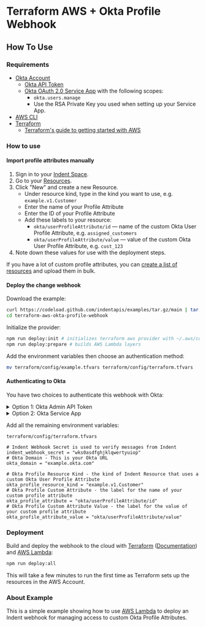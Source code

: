 # Terraform AWS + Okta Profile Webhook

## How To Use

### Requirements

- [Okta Account](https://okta.com)
  - [Okta API Token](https://help.okta.com/en/prod/Content/Topics/Security/API.htm?cshid=Security_API#)
  - [Okta OAuth 2.0 Service App](https://developer.okta.com/docs/guides/implement-oauth-for-okta-serviceapp/create-serviceapp-grantscopes/) with the following scopes:
    - `okta.users.manage`
    - Use the RSA Private Key you used when setting up your Service App.
- [AWS CLI](https://docs.aws.amazon.com/cli/latest/userguide/cli-configure-quickstart.html)
- [Terraform](https://terraform.io)
  - [Terraform's guide to getting started with AWS](https://learn.hashicorp.com/collections/terraform/aws-get-started)

### How to use

#### Import profile attributes manually

1. Sign in to your [Indent Space](https://indent.com/spaces).
1. Go to your [Resources](https://indent.com/spaces?next=/manage/spaces/[space]/resources/new).
1. Click "New" and create a new Resource.
   - Under resource kind, type in the kind you want to use, e.g. `example.v1.Customer`
   - Enter the name of your Profile Attribute
   - Enter the ID of your Profile Attribute
   - Add these labels to your resource:
     - `okta/userProfileAttribute/id` &mdash; name of the custom Okta User Profile Attribute, e.g. `assigned_customers`
     - `okta/userProfileAttribute/value` &mdash; value of the custom Okta User Profile Attribute, e.g. `cust_123`
1. Note down these values for use with the deployment steps.

If you have a lot of custom profile attributes, you can [create a list of resources](https://indent.com/manage/spaces?next=/manage/spaces/[space]/resources/bulk?action=import) and upload them in bulk.

#### Deploy the change webhook

Download the example:

```bash
curl https://codeload.github.com/indentapis/examples/tar.gz/main | tar -xz --strip=3 examples-main/webhooks/change/terraform-aws-okta-profile-webhook
cd terraform-aws-okta-profile-webhook
```

Initialize the provider:

```bash
npm run deploy:init # initializes terraform aws provider with ~/.aws/config
npm run deploy:prepare # builds AWS Lambda layers
```

Add the environment variables then choose an authentication method:

```bash
mv terraform/config/example.tfvars terraform/config/terraform.tfvars
```

#### Authenticating to Okta

You have two choices to authenticate this webhook with Okta:

<details><summary>Option 1: Okta Admin API Token</summary>
<p>

- [Create an Okta Admin API Token](https://indent.com/docs/integrations/okta#option-1-account-with-api-token)
- Set this variable in `terraform.tfvars`:

```hcl
okta_token = "0Oabcdefghijklmnopqrs"
```

- Your final environment variable configuration should look like this:

```hcl
# Indent Webhook Secret is used to verify messages from Indent
indent_webhook_secret = "wks0qwertyuiopzxcvbnm"
# Okta Domain - This is your Okta URL
okta_domain = "example.okta.com"
# Okta Token - Your Okta administration token
okta_token = "0Oabcdefghijklmnopqrs"

# Okta Profile Resource Kind - the kind of Indent Resource that uses a custom Okta User Profile Attribute
okta_profile_resource_kind = "example.v1.Customer"
# Okta Profile Custom Attribute - the label for the name of your custom profile attribute
okta_profile_attribute = "okta/userProfileAttribute/id"
# Okta Profile Custom Attribute Value - the label for the value of your custom profile attribute
okta_profile_attribute_value = "okta/userProfileAttribute/value"
```

</p>
</details>

<details><summary>Option 2: Okta Service App</summary>
<p>

- [Create an Okta Service App with API Scopes](https://indent.com/docs/integrations/okta#option-2-service-app-with-api-scopes)
- Set these environment variables in `terraform.tfvars`

```hcl
# Okta Client ID - The client ID for your Okta Service App
okta_client_id = "0oasdfghjklqwertyuiop"
# Okta Private Key - This is an RSA private key used to generate a signed Bearer token for OAuth 2.0 access
okta_private_key = <<EOT
----BEGIN RSA PUBLIC KEY-----
asdfghjklzxcvbnmqwertyuiopzxcvbnm,./asdfghj
kl;'qwertyuiop[]asdfghjklzxcvbnmqwertyuiopz
xcvbnm,./asdfghjkl;'qwertyuiop[]asdfghjklzx
cvbnmqwertyuiopzxcvbnm,./asdfghjkl;'qwertyu
iop[]asdfghjklzxcvbnmqwertyuiopzxcvbnm,./as
dfghjkl;'qwertyuiop[]asdfghjklzxcvbnmqwerty
uiopzxcvbnm,./asdfghjkl;'qwertyuiop[]asdfgh
jklzxcvbnmqwertyuiopzxcvbnm,./asdfghjkl;'qw
ertyuiop[]asdfghjklzxcvbnmqwertyuiopzxcvbnm
,./asdfghjkl;'qwertyuiop[]asdfghjklzxcvbnmq
wertyuiopzxcvbnm,./asdfghjkl;'qwertyuiop[]a
sdfghjklzxcvbnmqwertyuiopzxcvbnm,./asdfghjk
l;'qwertyuio[]asdfghjklzxcvbnmqwertyuiopzxc
vbnm,./asdfghjkl;'qwertyuiop[bcdefghijklmno
----END RSA PUBLIC KEY------
EOT
```

- Your final environment variable configuration should look like this:

```hcl
# Indent Webhook Secret is used to verify messages from Indent
indent_webhook_secret = "wks0asdfghjklqwertyuiop"
# Okta Domain - This is your Okta URL
okta_domain = "example.okta.com"
# Okta Client ID - The client ID for your Okta Service App
okta_client_id = "0oasdfghjklqwertyuiop"
# Okta Private Key - This is an RSA private key used to generate a signed Bearer token for OAuth 2.0 access
okta_private_key = <<EOT
----BEGIN RSA PUBLIC KEY-----
asdfghjklzxcvbnmqwertyuiopzxcvbnm,./asdfghj
kl;'qwertyuiop[]asdfghjklzxcvbnmqwertyuiopz
xcvbnm,./asdfghjkl;'qwertyuiop[]asdfghjklzx
cvbnmqwertyuiopzxcvbnm,./asdfghjkl;'qwertyu
iop[]asdfghjklzxcvbnmqwertyuiopzxcvbnm,./as
dfghjkl;'qwertyuiop[]asdfghjklzxcvbnmqwerty
uiopzxcvbnm,./asdfghjkl;'qwertyuiop[]asdfgh
jklzxcvbnmqwertyuiopzxcvbnm,./asdfghjkl;'qw
ertyuiop[]asdfghjklzxcvbnmqwertyuiopzxcvbnm
,./asdfghjkl;'qwertyuiop[]asdfghjklzxcvbnmq
wertyuiopzxcvbnm,./asdfghjkl;'qwertyuiop[]a
sdfghjklzxcvbnmqwertyuiopzxcvbnm,./asdfghjk
l;'qwertyuio[]asdfghjklzxcvbnmqwertyuiopzxc
vbnm,./asdfghjkl;'qwertyuiop[bcdefghijklmno
----END RSA PUBLIC KEY------
EOT

# Okta Profile Resource Kind - the kind of Indent Resource that uses a custom Okta User Profile Attribute
okta_profile_resource_kind = "example.v1.Customer"
# Okta Profile Custom Attribute - the label for the name of your custom profile attribute
okta_profile_attribute = "okta/userProfileAttribute/id"
# Okta Profile Custom Attribute Value - the label for the value of your custom profile attribute
okta_profile_attribute_value = "okta/userProfileAttribute/value"
```

</p>
</details>

Add all the remaining environment variables:

`terraform/config/terraform.tfvars`

```hcl
# Indent Webhook Secret is used to verify messages from Indent
indent_webhook_secret = "wks0asdfghjklqwertyuiop"
# Okta Domain - This is your Okta URL
okta_domain = "example.okta.com"

# Okta Profile Resource Kind - the kind of Indent Resource that uses a custom Okta User Profile Attribute
okta_profile_resource_kind = "example.v1.Customer"
# Okta Profile Custom Attribute - the label for the name of your custom profile attribute
okta_profile_attribute = "okta/userProfileAttribute/id"
# Okta Profile Custom Attribute Value - the label for the value of your custom profile attribute
okta_profile_attribute_value = "okta/userProfileAttribute/value"
```

### Deployment

Build and deploy the webhook to the cloud with [Terraform](https://terraform.io) ([Documentation](https://terraform.io/docs/)) and [AWS Lambda](https://aws.amazon.com/lambda/):

```bash
npm run deploy:all
```

This will take a few minutes to run the first time as Terraform sets up the resources in the AWS Account.

### About Example

This is a simple example showing how to use [AWS Lambda](https://console.aws.amazon.com/lambda/home?=/functions) to deploy an Indent webhook for managing access to custom Okta Profile Attributes.
